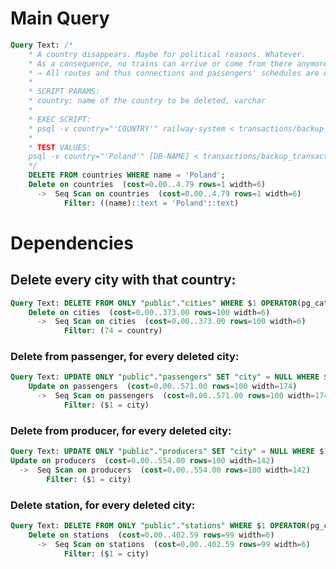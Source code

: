 # Main Query
```sql
Query Text: /*
	* A country disappears. Maybe for political reasons. Whatever.
	* As a consequence, no trains can arrive or come from there anymore.
	* → All routes and thus connections and passengers' schedules are deleted.
	*
	* SCRIPT PARAMS:
	* country: name of the country to be deleted, varchar
	*
	* EXEC SCRIPT:
	* psql -v country="'COUNTRY'" railway-system < transactions/backup_transaction2.sql
	*
	* TEST VALUES:
	psql -v country="'Poland'" [DB-NAME] < transactions/backup_transaction2.sql
	*/
	DELETE FROM countries WHERE name = 'Poland';
	Delete on countries  (cost=0.00..4.79 rows=1 width=6)
	  ->  Seq Scan on countries  (cost=0.00..4.79 rows=1 width=6)
	        Filter: ((name)::text = 'Poland'::text)
```
	        
# Dependencies

## Delete every city with that country:

```sql
Query Text: DELETE FROM ONLY "public"."cities" WHERE $1 OPERATOR(pg_catalog.=) "country"
	Delete on cities  (cost=0.00..373.00 rows=100 width=6)
	  ->  Seq Scan on cities  (cost=0.00..373.00 rows=100 width=6)
	        Filter: (74 = country)
```
	        
### Delete from passenger, for every deleted city:

```sql
Query Text: UPDATE ONLY "public"."passengers" SET "city" = NULL WHERE $1 OPERATOR(pg_catalog.=) "city"
	Update on passengers  (cost=0.00..571.00 rows=100 width=174)
	  ->  Seq Scan on passengers  (cost=0.00..571.00 rows=100 width=174)
	        Filter: ($1 = city)
```
	        
### Delete from producer, for every deleted city:

```sql
Query Text: UPDATE ONLY "public"."producers" SET "city" = NULL WHERE $1 OPERATOR(pg_catalog.=) "city"
Update on producers  (cost=0.00..554.00 rows=100 width=142)
  ->  Seq Scan on producers  (cost=0.00..554.00 rows=100 width=142)
        Filter: ($1 = city)
```
	        
### Delete station, for every deleted city:

```sql
Query Text: DELETE FROM ONLY "public"."stations" WHERE $1 OPERATOR(pg_catalog.=) "city"
	Delete on stations  (cost=0.00..402.59 rows=99 width=6)
	  ->  Seq Scan on stations  (cost=0.00..402.59 rows=99 width=6)
		    Filter: ($1 = city)
```
